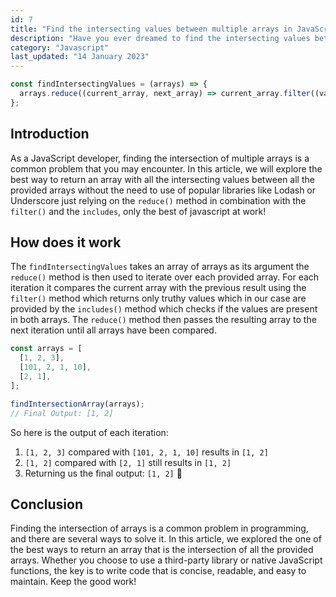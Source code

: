 ```yaml
---
id: 7
title: "Find the intersecting values between multiple arrays in JavaScript"
description: "Have you ever dreamed to find the intersecting values between arrays withouth a third party library?"
category: "Javascript"
last_updated: "14 January 2023"
---
```


```js
const findIntersectingValues = (arrays) => {
  arrays.reduce((current_array, next_array) => current_array.filter((value) => next_array.includes(value)));
};
```

## Introduction

As a JavaScript developer, finding the intersection of multiple arrays is a common problem that you may encounter. In this article, we will explore the best way to return an array with all the intersecting values between all the provided arrays without the need to use of popular libraries like Lodash or Underscore just relying on the `reduce()` method in combination with the `filter()` and the `includes`, only the best of javascript at work!

## How does it work

The `findIntersectingValues` takes an array of arrays as its argument the `reduce()` method is then used to iterate over each provided array. For each iteration it compares the current array with the previous result using the `filter()` method which returns only truthy values which in our case are provided by the `includes()` method which checks if the values are present in both arrays. The `reduce()` method then passes the resulting array to the next iteration until all arrays have been compared.

```js
const arrays = [
  [1, 2, 3],
  [101, 2, 1, 10],
  [2, 1],
];

findIntersectionArray(arrays);
// Final Output: [1, 2]
```

So here is the output of each iteration:
1. `[1, 2, 3]` compared with `[101, 2, 1, 10]` results in `[1, 2]`
2. `[1, 2]` compared with `[2, 1]` still results in `[1, 2]`
3. Returning us the final output: `[1, 2]` 🎉


## Conclusion

Finding the intersection of arrays is a common problem in programming, and there are several ways to solve it. In this article, we explored the one of the best ways to return an array that is the intersection of all the provided arrays. Whether you choose to use a third-party library or native JavaScript functions, the key is to write code that is concise, readable, and easy to maintain. Keep the good work!
